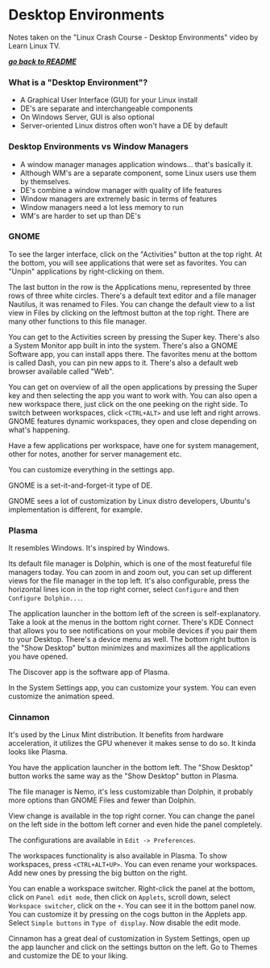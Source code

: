# Desktop Environments

Notes taken on the "Linux Crash Course - Desktop Environments" video by
Learn Linux TV.

[***go back to README***](/README.md)

### What is a "Desktop Environment"?

- A Graphical User Interface (GUI) for your Linux install
- DE's are separate and interchangeable components
- On Windows Server, GUI is also optional
- Server-oriented Linux distros often won't have a DE by default

### Desktop Environments vs Window Managers

- A window manager manages application windows... that's basically it.
- Although WM's are a separate component, some Linux users use them by
  themselves.
- DE's combine a window manager with quality of life features
- Window managers are extremely basic in terms of features
- Window managers need a lot less memory to run
- WM's are harder to set up than DE's

### GNOME

To see the larger interface, click on the "Activities" button at the top right.
At the bottom, you will see applications that were set as favorites. You can
"Unpin" applications by right-clicking on them. 

The last button in the row is the Applications menu, represented by three rows
of three white circles. There's a default text editor and a file manager
Nautilus, it was renamed to Files. You can change the default view to a list
view in Files by clicking on the leftmost button at the top right. There are
many other functions to this file manager.

You can get to the Activities screen by pressing the Super key. There's also a 
System Monitor app built in into the system. There's also a GNOME Software app,
you can install apps there. The favorites menu at the bottom is called Dash,
you can pin new apps to it. There's also a default web browser available called
"Web".

You can get on overview of all the open applications by pressing the Super key
and then selecting the app you want to work with. You can also open a new
workspace there, just click on the one peeking on the right side. To switch
between workspaces, click `<CTRL+ALT>` and use left and right arrows. GNOME
features dynamic workspaces, they open and close depending on what's happening.

Have a few applications per workspace, have one for system management, other
for notes, another for server management etc.

You can customize everything in the settings app.

GNOME is a set-it-and-forget-it type of DE. 

GNOME sees a lot of customization by Linux distro developers, Ubuntu's
implementation is different, for example.

### Plasma

It resembles Windows. It's inspired by Windows. 

Its default file manager is Dolphin, which is one of the most featureful file
managers today. You can zoom in and zoom out, you can set up different views
for the file manager in the top left. It's also configurable, press the
horizontal lines icon in the top right corner, select `Configure` and then
`Configure Dolphin...`.

The application launcher in the bottom left of the screen is self-explanatory.
Take a look at the menus in the bottom right corner. There's KDE Connect that
allows you to see notifications on your mobile devices if you pair them to your
Desktop. There's a device menu as well. The bottom right button is the "Show
Desktop" button minimizes and maximizes all the applications you have opened.

The Discover app is the software app of Plasma.

In the System Settings app, you can customize your system. You can even
customize the animation speed.

### Cinnamon

It's used by the Linux Mint distribution. It benefits from hardware
acceleration, it utilizes the GPU whenever it makes sense to do so. It kinda
looks like Plasma.

You have the application launcher in the bottom left. The "Show Desktop" button
works the same way as the "Show Desktop" button in Plasma.

The file manager is Nemo, it's less customizable than Dolphin, it probably more
options than GNOME Files and fewer than Dolphin. 

View change is available in the top right corner. You can change the panel on
the left side in the bottom left corner and even hide the panel completely.

The configurations are available in `Edit -> Preferences`.

The workspaces functionality is also available in Plasma. To show workspaces, 
press `<CTRL+ALT+UP>`. You can even rename your workspaces. Add new ones by
pressing the big button on the right. 

You can enable a workspace switcher. Right-click the panel at the bottom, click
on `Panel edit mode`, then click on `Applets`, scroll down, select `Workspace
switcher`, click on the `+`. You can see it in the bottom panel now. You can
customize it by pressing on the cogs button in the Applets app. Select `Simple
buttons` in `Type of display`. Now disable the edit mode.

Cinnamon has a great deal of customization in System Settings, open up the app
launcher and click on the settings button on the left. Go to Themes and
customize the DE to your liking.
